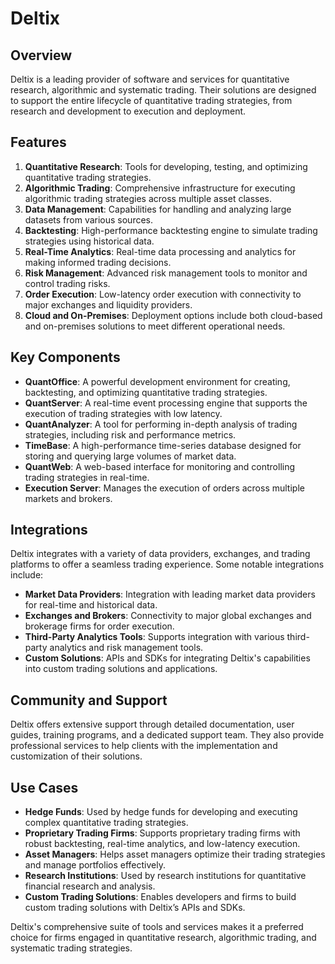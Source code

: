 ﻿# Deltix

## Overview
Deltix is a leading provider of software and services for quantitative research, algorithmic and systematic trading. Their solutions are designed to support the entire lifecycle of quantitative trading strategies, from research and development to execution and deployment.

## Features
1. **Quantitative Research**: Tools for developing, testing, and optimizing quantitative trading strategies.
2. **Algorithmic Trading**: Comprehensive infrastructure for executing algorithmic trading strategies across multiple asset classes.
3. **Data Management**: Capabilities for handling and analyzing large datasets from various sources.
4. **Backtesting**: High-performance backtesting engine to simulate trading strategies using historical data.
5. **Real-Time Analytics**: Real-time data processing and analytics for making informed trading decisions.
6. **Risk Management**: Advanced risk management tools to monitor and control trading risks.
7. **Order Execution**: Low-latency order execution with connectivity to major exchanges and liquidity providers.
8. **Cloud and On-Premises**: Deployment options include both cloud-based and on-premises solutions to meet different operational needs.

## Key Components
- **QuantOffice**: A powerful development environment for creating, backtesting, and optimizing quantitative trading strategies.
- **QuantServer**: A real-time event processing engine that supports the execution of trading strategies with low latency.
- **QuantAnalyzer**: A tool for performing in-depth analysis of trading strategies, including risk and performance metrics.
- **TimeBase**: A high-performance time-series database designed for storing and querying large volumes of market data.
- **QuantWeb**: A web-based interface for monitoring and controlling trading strategies in real-time.
- **Execution Server**: Manages the execution of orders across multiple markets and brokers.

## Integrations
Deltix integrates with a variety of data providers, exchanges, and trading platforms to offer a seamless trading experience. Some notable integrations include:

- **Market Data Providers**: Integration with leading market data providers for real-time and historical data.
- **Exchanges and Brokers**: Connectivity to major global exchanges and brokerage firms for order execution.
- **Third-Party Analytics Tools**: Supports integration with various third-party analytics and risk management tools.
- **Custom Solutions**: APIs and SDKs for integrating Deltix's capabilities into custom trading solutions and applications.

## Community and Support
Deltix offers extensive support through detailed documentation, user guides, training programs, and a dedicated support team. They also provide professional services to help clients with the implementation and customization of their solutions.

## Use Cases
- **Hedge Funds**: Used by hedge funds for developing and executing complex quantitative trading strategies.
- **Proprietary Trading Firms**: Supports proprietary trading firms with robust backtesting, real-time analytics, and low-latency execution.
- **Asset Managers**: Helps asset managers optimize their trading strategies and manage portfolios effectively.
- **Research Institutions**: Used by research institutions for quantitative financial research and analysis.
- **Custom Trading Solutions**: Enables developers and firms to build custom trading solutions with Deltix’s APIs and SDKs.

Deltix's comprehensive suite of tools and services makes it a preferred choice for firms engaged in quantitative research, algorithmic trading, and systematic trading strategies.
